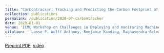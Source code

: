 ```yaml
---
title: "Carbontracker: Tracking and Predicting the Carbon Footprint of Training Deep Learning Models"
collection: publications
permalink: /publication/2020-07-carbontracker
date: 2020-01-01
venue: 'ICML Workshop on Challenges in Deploying and monitoring Machine Learning Systems'
citation: ' Lasse F. Wolff Anthony, Benjamin Kanding, Raghavendra Selvan;Carbontracker: Tracking and Predicting the Carbon Footprint of Training Deep Learning Models; ICML Workshop on Challenges in Deploying and monitoring Machine Learning Systems, 2020.'
---
```

[Preprint PDF](https://arxiv.org/abs/2007.03051), [video](https://slideslive.com/38931759/carbontracker-tracking-and-predicting-the-carbon-footprint-of-training-deep-learning-models?ref=account-folder-55868-folders)
